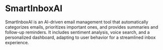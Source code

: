 # SmartInboxAI
SmartInboxAI is an AI-driven email management tool that automatically categorizes emails, prioritizes important ones, and provides summaries and follow-up reminders. It includes sentiment analysis, voice search, and a personalized dashboard, adapting to user behavior for a streamlined inbox experience.
